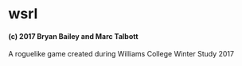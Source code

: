# wsrl
#### (c) 2017 Bryan Bailey and Marc Talbott
A roguelike game created during Williams College Winter Study 2017
